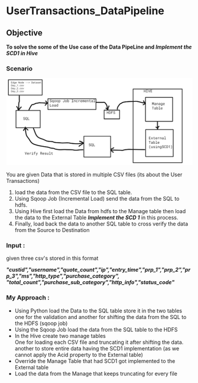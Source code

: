 # UserTransactions_DataPipeline
<h2>Objective</h2>

<b>To solve the some of the Use case of the Data PipeLine and <i>Implement the SCD1 in Hive</i> </b>

<h3><b>Scenario</b></h3>

<img src="https://github.com/melwinmpk/UserTransactions_DataPipeline/blob/main/img/autodraw%201_2_2022.png?raw=true">

<p>You are given Data that is stored in multiple CSV files (its about the User Transactions)</p>
<ol>
    <li>load the data from the CSV file to the SQL table.</li>
    <li>Using Sqoop Job (Incremental Load) send the data from the SQL to hdfs.</li>
    <li>Using Hive first load the Data from hdfs to the Manage table then load the data to the External Table 
        <b><i>Implement the SCD 1</i></b> in this process. </li>
    <li>Finally, load back the data to another SQL table to cross verify the data from the Source to Destination</li>
</ol>

<h3><b>Input :</b></h3>
<p>given three csv's stored in this format</p>


<p>
<i><b>"custid","username","quote_count","ip","entry_time","prp_1","prp_2","prp_3","ms","http_type","purchase_category",</i></b>
<b><i>"total_count","purchase_sub_category","http_info","status_code"</b></i>
</p>

<h3><b>My Approach :</b></h3>
<ul>
<li>Using Python load the Data to the SQL table store it in the two tables one for the validation and another for shifting the data from the SQL to the HDFS (sqoop job)</li>
<li>Using the Sqoop Job load the data from the SQL table to the HDFS</li>
<li>In the Hive create two manage tables<br>One for loading each CSV file and truncating it after shifting the data. <br>another to store entire data having the SCD1 implementation (as we cannot apply the Acid property to the External table) </li>
<li>Override the Manage Table that had SCD1 got implemented to the External table</li>
<li>Load the data from the Manage that keeps truncating for every file</li>
</ul>
